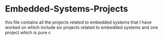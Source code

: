 # Embedded-Systems-Projects
this file contains all the projects related to embedded systems that I have worked on
which include six projects related to embedded systems and one project which is pure c 
